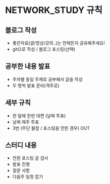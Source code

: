 # NETWORK_STUDY 규칙
## 블로그 작성
* 좋은자료(글/영상/강의..)는 언제든지 공유해주세요!
* git으로 작성 / 블로그 포스팅(선택)

## 공부한 내용 발표
* 주차별 동일 주제로 공부해서 글을 작성
* 두 명씩 발표 준비(격주로)

## 세부 규칙
* 한 달에 한번 대면 (날짜 투표)
* 날짜 매주 투표
* 3번 (무단 불참 / 포스팅을 안한 경우) OUT

## 스터디 내용
* 전원 포스팅 글 검사
* 발표 진행
* 질문 사항
* 다음주 일정 잡기
